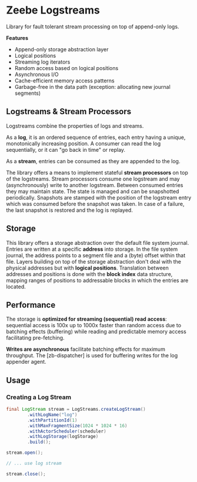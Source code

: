 # Zeebe Logstreams

Library for fault tolerant stream processing on top of append-only logs.

**Features**

* Append-only storage abstraction layer
* Logical positions
* Streaming log iterators
* Random access based on logical positions
* Asynchronous I/O
* Cache-efficient memory access patterns
* Garbage-free in the data path (exception: allocating new journal segments)

## Logstreams & Stream Processors

Logstreams combine the properties of logs and streams.

As a **log**, it is an ordered sequence of entries, each entry having a unique, monotonically increasing position. A consumer can read the log sequentially, or it can "go back in time" or replay.

As a **stream**, entries can be consumed as they are appended to the log.

The library offers a means to implement stateful **stream processors** on top of the logstreams. Stream processors consume one logstream and may (asynchronously) write to another logstream. Between consumed entries they may maintain state. The state is managed and can be snapshotted periodically. Snapshots are stamped with the position of the logstream entry which was consumed before the snapshot was taken. In case of a failure, the last snapshot is restored and the log is replayed.

## Storage

This library offers a storage abstraction over the default file system journal. Entries are written at a specific **address** into storage. In the file system journal, the address points to a segment file and a (byte) offset within that file. Layers building on top of the storage abstraction don't deal with the physical addresses but with **logical positions**. Translation between addresses and positions is done with the **block index** data structure, mapping ranges of positions to addressable blocks in which the entries are located.

## Performance

The storage is **optimized for streaming (sequential) read access**: sequential access is 100x up to 1000x faster than random access due to batching effects (buffering) while reading and predictable memory access facilitating pre-fetching.

**Writes are asynchronous** facilitate batching effects for maximum throughput. The [zb-dispatcher] is used for buffering writes for the log appender agent.

## Usage

### Creating a Log Stream

```java
final LogStream stream = LogStreams.createLogStream()
        .withLogName("log")
        .withPartitionId(1)
        .withMaxFragmentSize(1024 * 1024 * 16)
        .withActorScheduler(scheduler)
        .withLogStorage(logStorage)
        .build();

stream.open();

// ... use log stream

stream.close();
```

